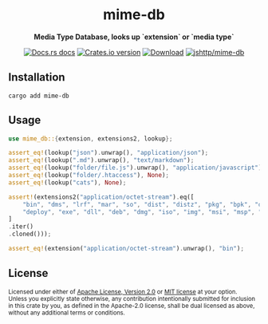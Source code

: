 <h1 align="center">mime-db</h1>

<div align="center">
  <p>
    <strong>Media Type Database, looks up `extension` or `media type`</strong>
  </p>
</div>

<div align="center">
  <!-- Docs.rs docs -->
  <a href="https://docs.rs/mime-db">
    <img src="https://img.shields.io/badge/docs-latest-blue.svg?style=flat-square"
      alt="Docs.rs docs" /></a>
  <!-- Crates version -->
  <a href="https://crates.io/crates/mime-db">
    <img src="https://img.shields.io/crates/v/mime-db.svg?style=flat-square"
    alt="Crates.io version" /></a>
  <!-- Downloads -->
  <a href="https://crates.io/crates/mime-db">
    <img src="https://img.shields.io/crates/d/mime-db.svg?style=flat-square"
      alt="Download" /></a>
  <a href="https://github.com/jshttp/mime-db">
    <img src="https://img.shields.io/npm/v/mime-db/latest?style=flat-square&label=jshttp%2Fmime-db"
      alt="jshttp/mime-db" /></a>
</div>

## Installation

```shell
cargo add mime-db
```

## Usage

```rust
use mime_db::{extension, extensions2, lookup};

assert_eq!(lookup("json").unwrap(), "application/json");
assert_eq!(lookup(".md").unwrap(), "text/markdown");
assert_eq!(lookup("folder/file.js").unwrap(), "application/javascript");
assert_eq!(lookup("folder/.htaccess"), None);
assert_eq!(lookup("cats"), None);

assert!(extensions2("application/octet-stream").eq([
    "bin", "dms", "lrf", "mar", "so", "dist", "distz", "pkg", "bpk", "dump", "elc",
    "deploy", "exe", "dll", "deb", "dmg", "iso", "img", "msi", "msp", "msm", "buffer"
]
.iter()
.cloned()));

assert_eq!(extension("application/octet-stream").unwrap(), "bin");
```

## License

<sup>
Licensed under either of <a href="LICENSE-APACHE">Apache License, Version
2.0</a> or <a href="LICENSE-MIT">MIT license</a> at your option.
</sup>

<br>

<sub>
Unless you explicitly state otherwise, any contribution intentionally submitted
for inclusion in this crate by you, as defined in the Apache-2.0 license, shall
be dual licensed as above, without any additional terms or conditions.
</sub>

